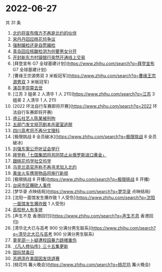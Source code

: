 # 2022-06-27

共 31 条

<!-- BEGIN -->
<!-- 最后更新时间 Mon Jun 27 2022 23:10:22 GMT+0800 (China Standard Time) -->

1. [北约将宣布俄方不再是北约的伙伴](https://www.zhihu.com/search?q=北约将宣布俄方不再是北约的伙伴)
1. [宋丹丹回应桃花坞争议](https://www.zhihu.com/search?q=宋丹丹回应桃花坞争议)
1. [强制婚检还是自愿婚检](https://www.zhihu.com/search?q=强制婚检还是自愿婚检)
1. [青岛回应核酸检测为何要男女分开](https://www.zhihu.com/search?q=青岛回应核酸检测为何要男女分开)
1. [开封新东方村镇银行突然开通线上交易](https://www.zhihu.com/search?q=开封新东方村镇银行突然开通线上交易)
1. [拜登宣布 G7 全球基建计划](https://www.zhihu.com/search?q=拜登宣布 G7
   全球基建计划)
1. [曹缘王宗源男双 3 米板冠军](https://www.zhihu.com/search?q=曹缘王宗源男双 3
   米板冠军)
1. [演员李崇霄去世](https://www.zhihu.com/search?q=演员李崇霄去世)
1. [江苏 3 姐弟 2 人清华 1 人 211](https://www.zhihu.com/search?q=江苏 3 姐弟 2
   人清华 1 人 211)
1. [2022 环法自行车赛即将开赛](https://www.zhihu.com/search?q=2022
   环法自行车赛即将开赛)
1. [德云社艺人陈某被刑拘](https://www.zhihu.com/search?q=德云社艺人陈某被刑拘)
1. [五部门发文规范剧本杀密室逃脱](https://www.zhihu.com/search?q=五部门发文规范剧本杀密室逃脱)
1. [四川高考将不再分文理科](https://www.zhihu.com/search?q=四川高考将不再分文理科)
1. [极限挑战 8 全员破冰](https://www.zhihu.com/search?q=极限挑战 8 全员破冰)
1. [刘强东案公开听证会举行](https://www.zhihu.com/search?q=刘强东案公开听证会举行)
1. [拜登称「七国集团将共同禁止从俄罗斯进口黄金」](https://www.zhihu.com/search?q=拜登称「七国集团将共同禁止从俄罗斯进口黄金」)
1. [跟桃花坞学社交坞学](https://www.zhihu.com/search?q=跟桃花坞学社交坞学)
1. [乌克兰高官声称不再寻求加入北约](https://www.zhihu.com/search?q=乌克兰高官声称不再寻求加入北约)
1. [乘坐火车携带物品将施行新规](https://www.zhihu.com/search?q=乘坐火车携带物品将施行新规)
1. [极限挑战 8 开播](https://www.zhihu.com/search?q=极限挑战 8 开播)
1. [台闹市区曝砍人事件](https://www.zhihu.com/search?q=台闹市区曝砍人事件)
1. [梦华录 点映结局](https://www.zhihu.com/search?q=梦华录 点映结局)
1. [沈阳一面馆发生爆炸致 1
   人受伤](https://www.zhihu.com/search?q=沈阳一面馆发生爆炸致 1 人受伤)
1. [高校抢人有多拼](https://www.zhihu.com/search?q=高校抢人有多拼)
1. [声生不息 香港回归](https://www.zhihu.com/search?q=声生不息 香港回归)
1. [清华北大已与高考 900
   分满分男生联系](https://www.zhihu.com/search?q=清华北大已与高考 900
   分满分男生联系)
1. [童星邵一卜疑遭校园暴力跳楼重伤](https://www.zhihu.com/search?q=童星邵一卜疑遭校园暴力跳楼重伤)
1. [《凡人修仙传》三十五集更新](https://www.zhihu.com/search?q=《凡人修仙传》三十五集更新)
1. [国际禁毒日](https://www.zhihu.com/search?q=国际禁毒日)
1. [苏炳添在美国因发烧退赛](https://www.zhihu.com/search?q=苏炳添在美国因发烧退赛)
1. [桃花坞 篝火晚会](https://www.zhihu.com/search?q=桃花坞 篝火晚会)

<!-- END -->
